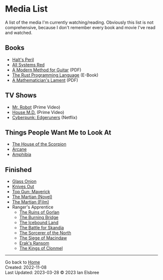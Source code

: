 # Media List

A list of the media I'm currently watching/reading. Obviously this list is not comprehensive, because I don't remember every book and movie I've read and watched.

## Books

- [Halt's Peril](https://www.google.com/books/edition/Halt_s_Peril/X6KPYfRHk2gC)
- [All Systems Red](https://www.google.com/books/edition/All_Systems_Red/ZSu2DQAAQBAJ)
- [A Modern Method for Guitar](attachments/A_Modern_Method_for_Guitar_Volume_1.pdf) (PDF)
- [The Rust Programming Language](https://rust-book.cs.brown.edu/ch06-01-defining-an-enum.html) (E-Book)
- [A Mathematician's Lament](attachments/LockhartsLament.pdf) (PDF)

## TV Shows

- [Mr. Robot](https://www.amazon.com/gp/video/detail/B00YBX664Q/ref=atv_dp_season_select_s2) (Prime Video)
- [House M.D.](https://www.amazon.com/gp/video/detail/B00C15T422/ref=atv_hm_hom_1_c_lZOsi7_2_2) (Prime Video)
- [Cyberpunk: Edgeruners](https://www.netflix.com/browse?jbv=81054853) (Netflix)

## Things People Want Me to Look At

- [The House of the Scorpion](https://archive.org/details/houseofscorpion0000farm/mode/2up)
- [Arcane](https://www.netflix.com/search?q=arcane&jbv=81435684)
- [Amphibia](https://www.disneyplus.com/series/amphibia/4jsQ0zDkUTeN)

## Finished

- [Glass Onion](https://www.imdb.com/title/tt11564570/)
- [Knives Out](https://www.imdb.com/title/tt8946378/)
- [Top Gun: Maverick](https://www.imdb.com/title/tt1745960/)
- [The Martian (Novel)](https://www.google.com/books/edition/The_Martian/OPAgEAAAQBAJ)
- [The Martian (Film)](https://www.imdb.com/title/tt3659388/)
- Ranger's Apprentice
  - [The Ruins of Gorlan](https://www.google.com/books/edition/The_Ruins_of_Gorlan/4I6RDwAAQBAJ)
  - [The Burning Bridge](https://www.google.com/books/edition/The_Burning_Bridge/BbxvDwAAQBAJ)
  - [The Icebound Land](https://www.google.com/books/edition/The_Icebound_Land/UsQur0UufBsC)
  - [The Battle for Skandia](https://www.google.com/books/edition/The_Battle_for_Skandia/LbENJ4wZP1QC)
  - [The Sorcerer of the North](https://www.google.com/books/edition/The_Sorcerer_of_the_North/PJn-7dLnSnEC)
  - [The Siege of Macindaw](https://www.google.com/books/edition/The_Siege_of_Macindaw/dG2mDwAAQBAJ)
  - [Erak's Ransom](https://www.google.com/books/edition/Erak_s_Ransom/VK6ZDwAAQBAJ)
  - [The Kings of Clonmel](https://www.google.com/books/edition/The_Kings_of_Clonmel/RK6ZDwAAQBAJ)

---
Go back to [Home]  
Created: 2022-11-08  
Last Updated: 2023-03-28 
© 2023 Ian Elsbree  

[Home]: index "Home Page"
